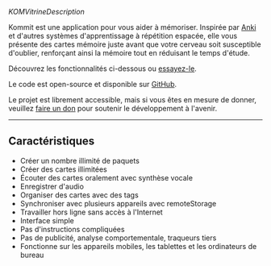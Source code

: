 _KOMVitrineDescription_

Kommit est une application pour vous aider à mémoriser. Inspirée par [Anki](KOM_VITRINE_ANKI_URL) et d'autres systèmes d'apprentissage à répétition espacée, elle vous présente des cartes mémoire juste avant que votre cerveau soit susceptible d'oublier, renforçant ainsi la mémoire tout en réduisant le temps d'étude.

Découvrez les fonctionnalités ci-dessous ou [essayez-le](KOMVitrineTokenReviewURL).

Le code est open-source et disponible sur [GitHub](KOM_SHARED_GITHUB_URL).

Le projet est librement accessible, mais si vous êtes en mesure de donner, veuillez [faire un don](KOM_SHARED_DONATE_URL) pour soutenir le développement à l'avenir.

* * *

## Caractéristiques
- Créer un nombre illimité de paquets
- Créer des cartes illimitées
- Écouter des cartes oralement avec synthèse vocale
- Enregistrer d'audio
- Organiser des cartes avec des tags
- Synchroniser avec plusieurs appareils avec remoteStorage
- Travailler hors ligne sans accès à l'Internet
- Interface simple
- Pas d'instructions compliquées
- Pas de publicité, analyse comportementale, traqueurs tiers
- Fonctionne sur les appareils mobiles, les tablettes et les ordinateurs de bureau
